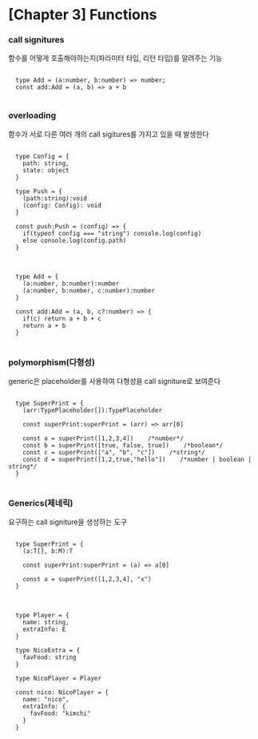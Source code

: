 # [Chapter 3] Functions
### call signitures
함수를 어떻게 호출해야하는지(파라미터 타입, 리턴 타입)를 알려주는 기능
<pre>
<code>
  type Add = (a:number, b:number) => number;
  const add:Add = (a, b) => a + b
</code>  
</pre>
### overloading
함수가 서로 다른 여러 개의 call sigitures를 가지고 있을 때 발생한다
<pre>
<code>
  type Config = {
    path: string, 
    state: object
  }
  
  type Push = {
    (path:string):void
    (config: Config): void
  }

  const push:Push = (config) => {
    if(typeof config === "string") console.log(config)
    else console.log(config.path)
  }
</code>
</pre>

<pre>
<code>
  type Add = {
    (a:number, b:number):number
    (a:number, b:number, c:number):number
  }

  const add:Add = (a, b, c?:number) => {
    if(c) return a + b + c
    return a + b
  }
</code>
</pre>
### polymorphism(다형성)
generic은 placeholder를 사용하여 다형성을 call signiture로 보여준다
<pre>
<code>
  type SuperPrint = {
    <TypePlaceholder>(arr:TypePlaceholder[]):TypePlaceholder

    const superPrint:superPrint = (arr) => arr[0]

    const a = superPrint([1,2,3,4])    /*number*/
    const b = superPrint([true, false, true])    /*boolean*/
    const c = superPrint(["a", "b", "c"])    /*string*/
    const d = superPrint([1,2,true,"hello"])    /*number | boolean | string*/
  }
</code>
</pre>
### Generics(제네릭)
요구하는 call signiture을 생성하는 도구
<pre>
<code>
  type SuperPrint = {
    <T, M>(a:T[], b:M):T

    const superPrint:superPrint = (a) => a[0]

    const a = superPrint([1,2,3,4], "x")
  }
</code>
</pre>

<pre>
<code>
  type Player<E> = {
    name: string,
    extraInfo: E
  }

  type NicoExtra = {
    favFood: string
  }

  type NicoPlayer = Player<NicoExtra>

  const nico: NicoPlayer = {
    name: "nico",
    extraInfo: {
      favFood: "kimchi"
    }
  }
</code>
</pre>
